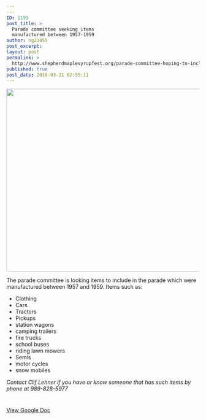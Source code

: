 ```yaml
---
---
ID: 1195
post_title: >
  Parade committee seeking items
  manufactured between 1957-1959
author: ng23055
post_excerpt:
layout: post
permalink: >
  http://www.shepherdmaplesyrupfest.org/parade-committee-hoping-to-include-items-manufactured-between-1957-1959/
published: true
post_date: 2018-03-21 02:55:11
---
```

<img title="" src="http://www.shepherdmaplesyrupfest.org/wp-content/uploads/2018/03/null-2.png" alt="" width="624" height="477" />

The parade committee is looking items to include in the parade which were manufactured between 1957 and 1959. Items such as:
<ul>
 	<li>Clothing</li>
 	<li>Cars</li>
 	<li>Tractors</li>
 	<li>Pickups</li>
 	<li>station wagons</li>
 	<li>camping trailers</li>
 	<li>fire trucks</li>
 	<li>school buses</li>
 	<li>riding lawn mowers</li>
 	<li>Semis</li>
 	<li>motor cycles</li>
 	<li>snow mobiles</li>
</ul>
<i>Contact Clif Lehner if you have or know someone that has such items by phone at 989-828-5977</i>

#

<a href="https://docs.google.com/document/d/1Cppj_ZSWp2LuqzZmUoMIQgIVIbKpVekC9e_fmZDnzVI/edit?usp=sharing">View Google Doc</a>